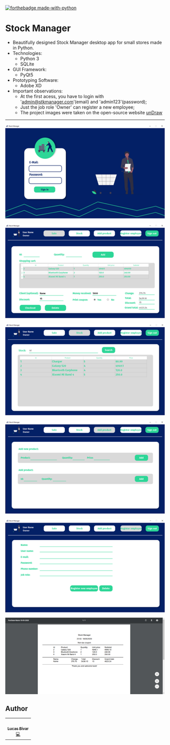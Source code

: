 [![forthebadge made-with-python](http://ForTheBadge.com/images/badges/made-with-python.svg)](https://www.python.org/)
# Stock Manager
- Beautifully designed Stock Manager desktop app for small stores made in Python.
- Technologies: 
  - Python 3
  - SQLite
- GUI Framework: 
  - PyQt5
- Prototyping Software: 
  - Adobe XD
- Important observations:
  - At the first acess, you have to login with 'admin@stkmanager.com'(email) and 'admin123'(password);
  - Just the job role 'Owner' can register a new employee;
  - The project images were taken on the open-source website [unDraw](https://undraw.co/illustrations)
  
---

![](/screenshots_for_readme/login.png)

![](/screenshots_for_readme/sale.png)

![](/screenshots_for_readme/stock.png)

![](/screenshots_for_readme/add_product.png)

![](/screenshots_for_readme/register.png)

![](/screenshots_for_readme/coupon.PNG)

## Author 
<table>
  <tr>
    <td align="center"><a href="https://github.com/lucasbivar"><img src="https://avatars0.githubusercontent.com/u/60802661?s=460&u=f0cdbe837dc717c91999b2255973fe9584a1d352&v=4" width="100px;" alt=""/><br /><sub><b>Lucas Bivar</b></sub></a><br /><a href="https://github.com/lucasbivar" title="Code">💻</a></td>
  <tr>
</table>


